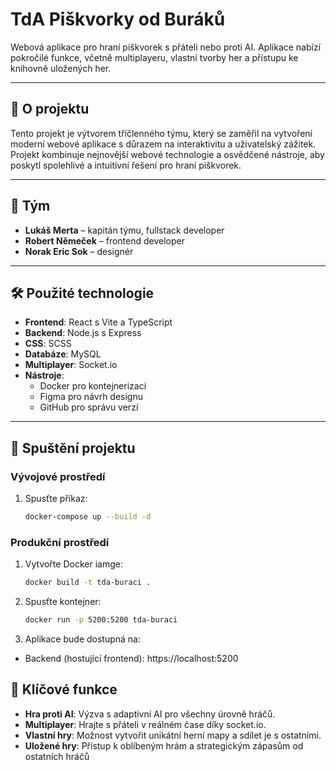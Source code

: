 # TdA Piškvorky od Buráků

Webová aplikace pro hraní piškvorek s přáteli nebo proti AI. Aplikace nabízí pokročilé funkce, včetně multiplayeru, vlastní tvorby her a přístupu ke knihovně uložených her.  

---

## 🎯 O projektu  
Tento projekt je výtvorem tříčlenného týmu, který se zaměřil na vytvoření moderní webové aplikace s důrazem na interaktivitu a uživatelský zážitek. Projekt kombinuje nejnovější webové technologie a osvědčené nástroje, aby poskytl spolehlivé a intuitivní řešení pro hraní piškvorek.  

---

## 👥 Tým  
- **Lukáš Merta** – kapitán týmu, fullstack developer  
- **Robert Němeček** – frontend developer  
- **Norak Eric Sok** – designér  

---

## 🛠 Použité technologie  
- **Frontend**: React s Vite a TypeScript  
- **Backend**: Node.js s Express  
- **CSS**: SCSS  
- **Databáze**: MySQL  
- **Multiplayer**: Socket.io  
- **Nástroje**:  
  - Docker pro kontejnerizaci  
  - Figma pro návrh designu  
  - GitHub pro správu verzí  

---

## 🚀 Spuštění projektu  

### Vývojové prostředí  
1. Spusťte příkaz:  
   ```bash
   docker-compose up --build -d
   ```
   
### Produkční prostředí  
1. Vytvořte Docker iamge:  
   ```bash
   docker build -t tda-buraci .
   ```
2. Spusťte kontejner:  
   ```bash
   docker run -p 5200:5200 tda-buraci
   ```
3. Aplikace bude dostupná na:
- Backend (hostující frontend): https://localhost:5200

## 🔑 Klíčové funkce  
- **Hra proti AI**: Výzva s adaptivní AI pro všechny úrovně hráčů.  
- **Multiplayer**: Hrajte s přáteli v reálném čase díky socket.io.  
- **Vlastní hry**: Možnost vytvořit unikátní herní mapy a sdílet je s ostatními.  
- **Uložené hry**: Přístup k oblíbeným hrám a strategickým zápasům od ostatních hráčů  
